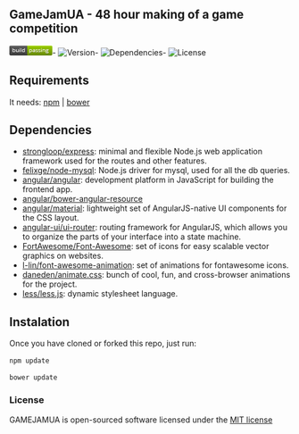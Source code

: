 ## GameJamUA - 48 hour making of a game competition

![Build Status](https://raw.githubusercontent.com/travis-ci/travis-api/515ffb8a8a881f18c7e27bf134da81a8de54945f/public/images/result/passing.png)-
![Version](http://img.shields.io/badge/version-0.1a-red.svg)-
![Dependencies](http://img.shields.io/badge/dependencies-up--to--date-yellow.svg)-
![License](http://img.shields.io/badge/license-MIT-blue.svg)


## Requirements

It needs: [npm](https://www.npmjs.com/) | 
[bower](http://bower.io/)

## Dependencies

- [strongloop/express](https://github.com/strongloop/express): minimal and flexible Node.js web application framework used for the routes and other features.
- [felixge/node-mysql](https://github.com/felixge/node-mysql): Node.js driver for mysql, used for all the db queries.
-  [angular/angular](https://github.com/angular/angular): development platform in JavaScript for building the frontend app.
-  [angular/bower-angular-resource](https://github.com/angular/bower-angular-resource)
-  [angular/material](https://github.com/angular/material): lightweight set of AngularJS-native UI components for  the CSS layout.
-  [angular-ui/ui-router](https://github.com/angular-ui/ui-router): routing framework for AngularJS, which allows you to organize the parts of your interface into a state machine.
-  [FortAwesome/Font-Awesome](https://github.com/FortAwesome/Font-Awesome): set of icons for easy scalable vector graphics on websites.
-  [l-lin/font-awesome-animation](https://github.com/l-lin/font-awesome-animation): set of animations for fontawesome icons.
-  [daneden/animate.css](https://github.com/daneden/animate.css): bunch of cool, fun, and cross-browser animations for the project.
-  [less/less.js](https://github.com/less/less.js): dynamic stylesheet language.

## Instalation
Once you have cloned or forked this repo, just run:

```
npm update
```

```
bower update
```



### License
GAMEJAMUA is open-sourced software licensed under the [MIT license](http://opensource.org/licenses/MIT)
